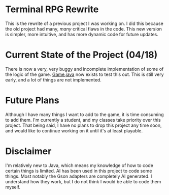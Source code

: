 # Terminal RPG Rewrite
This is the rewrite of a previous project I was working on. I did this because the old project had many, *many* critical flaws in the code. This new version is simpler, more intuitive, and has more dynamic code for future updates. 

# Current State of the Project (04/18)
There is now a very, very buggy and incomplete implementation of some of the logic of the game. [Game.java](https://github.com/joshuacgunn/RPG-rewrite/blob/main/Core/src/main/java/com/github/joshuacgunn/core/gameplay/Game.java) now exists to test this out. This is still very early, and a lot of things are not implemented. 

# Future Plans
Although I have many things I want to add to the game, it is time consuming to add them. I'm currently a student, and my classes take priority over this project. That being said, I have no plans to drop this project any time soon, and would like to continue working on it until it's at least playable.

# Disclaimer
I'm relatively new to Java, which means my knowledge of how to code certain things is limited. AI has been used in this project to code some things. Most notably the Gson adapters are completely AI generated. I understand how they work, but I do not think I would be able to code them myself. 
